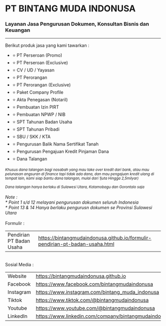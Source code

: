 <h1>PT BINTANG MUDA INDONUSA</h1>
<h3>Layanan Jasa Pengurusan Dokumen, Konsultan Bisnis dan Keuangan</h3>
<hr>
Berikut produk jasa yang kami tawarkan :
<ul>
  <li>⭐ PT Perseroan (Promo)</li>
  <li>⭐ PT Perseroan (Exclusive)</li>
  <li>⭐ CV / UD / Yayasan</li>
  <li>⭐ PT Perorangan</li>
  <li>⭐ PT Perorangan (Exclusive)</li>
  <li>⭐ Paket Company Profile</li>
  <li>⭐ Akta Penegasan (Notaril)</li>
  <li>⭐ Pembuatan Izin PIRT</li>
  <li>⭐ Pembuatan NPWP / NIB</li>
  <li>⭐ SPT Tahunan Badan Usaha</li>
  <li>⭐ SPT Tahunan Pribadi</li>
  <li>⭐ SBU / SKK / KTA</li>
  <li>⭐ Pengurusan Balik Nama Sertifikat Tanah</li>
  <li>⭐ Pengurusan Pengajuan Kredit Pinjaman Dana</li>
  <li>⭐ Dana Talangan</li>
</ul>  
<small><i>Khusus dana talangan bagi nasabah yang mau take over kredit dari bank, atau mau pelunasan angsuran di finance tapi tidak ada dana, dan mau pengajuan kredit ulang di tempat lain, kami siap bantu dana talangan, mulai dari 1juta Hingga 2,5milyar)</i>
<br><br>
<i>Dana talangan hanya berlaku di Sulawesi Utara, Kotamobagu dan Gorontalo saja</i></small>
<br><br>
<i>Note :</i>
<br>
<i>* Point 1 s/d 12 melayani pengurusan dokumen seluruh Indonesia</i>
<br>
<i>* Point 13 & 14 Hanya berlaku pengurusn dokumen se Provinsi Sulawesi Utara</i>
<br><br>
Formulir :
<table width="100%">
  <tbody>
    <tr>
      <td>Pendirian PT Badan Usaha</td>
      <td><a href="https://bintangmudaindonusa.github.io/formulir-pendirian-pt-badan-usaha.html" target="_blank">https://bintangmudaindonusa.github.io/formulir-pendirian-pt-badan-usaha.html</a></td>
    </tr>
  </tbody>
</table>
<br>
Sosial Media :
<table width="100%">
  <tbody>
    <tr>
      <td>Website</td>
      <td><a href="https://bintangmudaindonusa.github.io" target="_blank">https://bintangmudaindonusa.github.io</a></td>
    </tr>
    <tr>
      <td>Facebook</td>
      <td><a href="https://www.facebook.com/bintangmudaindonusa" target="_blank">https://www.facebook.com/bintangmudaindonusa</a></td>
    </tr>
    <tr>
      <td>Instagram</td>
      <td><a href="https://www.instagram.com/bintang_muda_indonusa" target="_blank">https://www.instagram.com/bintang_muda_indonusa</a></td>
    </tr>
    <tr>
      <td>Tiktok</td>
      <td><a href="https://www.tiktok.com/@bintangmudaindonusa" target="_blank">https://www.tiktok.com/@bintangmudaindonusa</a></td>
    </tr>
    <tr>
      <td>Youtube</td>
      <td><a href="https://www.youtube.com/@bintangmudaindonusa" target="_blank">https://www.youtube.com/@bintangmudaindonusa</a></td>
    </tr>
    <tr>
      <td>LinkedIn</td>
      <td><a href="https://www.linkedin.com/company/bintangmudaindonusa" target="_blank">https://www.linkedin.com/company/bintangmudaindonusa</a></td>
    </tr>
  </tbody>
</table>
